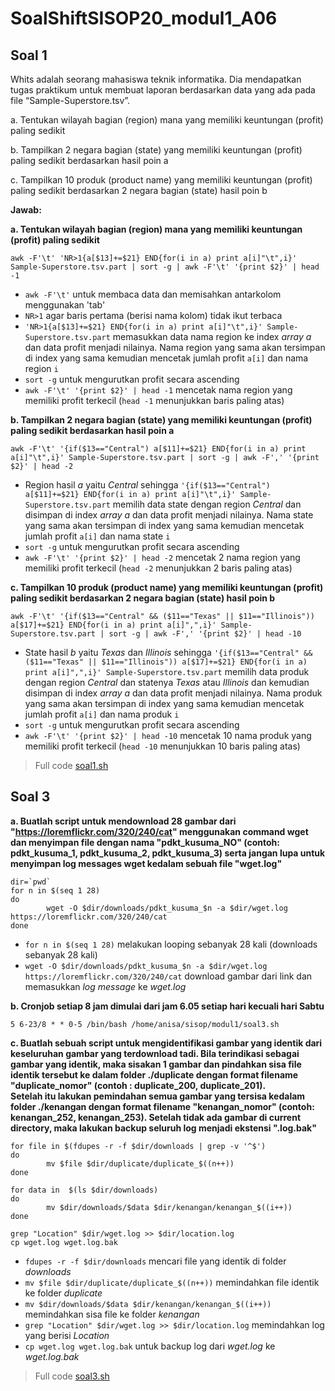 # SoalShiftSISOP20_modul1_A06

## Soal 1
Whits adalah seorang mahasiswa teknik informatika. Dia mendapatkan tugas praktikum untuk membuat laporan berdasarkan data yang ada pada file “Sample-Superstore.tsv”.

a. Tentukan wilayah bagian (region) mana yang memiliki keuntungan (profit) paling sedikit

b. Tampilkan 2 negara bagian (state) yang memiliki keuntungan (profit) paling sedikit berdasarkan hasil poin a

c. Tampilkan 10 produk (product name) yang memiliki keuntungan (profit) paling sedikit berdasarkan 2 negara bagian (state) hasil poin b

**Jawab:** 

**a. Tentukan wilayah bagian (region) mana yang memiliki keuntungan (profit) paling sedikit**

```
awk -F'\t' 'NR>1{a[$13]+=$21} END{for(i in a) print a[i]"\t",i}' Sample-Superstore.tsv.part | sort -g | awk -F'\t' '{print $2}' | head -1
```
 - ``` awk -F'\t' ``` untuk membaca data dan memisahkan antarkolom menggunakan 'tab'
 - ``` NR>1 ``` agar baris pertama (berisi nama kolom) tidak ikut terbaca
 - ``` 'NR>1{a[$13]+=$21} END{for(i in a) print a[i]"\t",i}' Sample-Superstore.tsv.part ``` memasukkan data nama region ke index *array a* dan data profit menjadi nilainya. Nama region yang sama akan tersimpan di index yang sama kemudian mencetak jumlah profit ``` a[i] ``` dan nama region ``` i ```
 - ``` sort -g ``` untuk mengurutkan profit secara ascending
 - ``` awk -F'\t' '{print $2}' | head -1 ``` mencetak nama region yang memiliki profit terkecil (``` head -1 ``` menunjukkan baris paling atas)
 
 **b. Tampilkan 2 negara bagian (state) yang memiliki keuntungan (profit) paling sedikit berdasarkan hasil poin a**
 ```
 awk -F'\t' '{if($13=="Central") a[$11]+=$21} END{for(i in a) print a[i]"\t",i}' Sample-Superstore.tsv.part | sort -g | awk -F',' '{print $2}' | head -2
 ```
 - Region hasil *a* yaitu *Central* sehingga ``` '{if($13=="Central") a[$11]+=$21} END{for(i in a) print a[i]"\t",i}' Sample-Superstore.tsv.part ``` memilih data state dengan region *Central* dan disimpan di index *array a* dan data profit menjadi nilainya. Nama state yang sama akan tersimpan di index yang sama kemudian mencetak jumlah profit ``` a[i] ``` dan nama state ``` i ```
 - ``` sort -g ``` untuk mengurutkan profit secara ascending
 - ``` awk -F'\t' '{print $2}' | head -2 ``` mencetak 2 nama region yang memiliki profit terkecil (``` head -2 ``` menunjukkan 2 baris paling atas)

**c. Tampilkan 10 produk (product name) yang memiliki keuntungan (profit) paling sedikit berdasarkan 2 negara bagian (state) hasil poin b**
```
awk -F'\t' '{if($13=="Central" && ($11=="Texas" || $11=="Illinois")) a[$17]+=$21} END{for(i in a) print a[i]",",i}' Sample-Superstore.tsv.part | sort -g | awk -F',' '{print $2}' | head -10
```
 - State hasil *b* yaitu *Texas* dan *Illinois* sehingga ``` '{if($13=="Central" && ($11=="Texas" || $11=="Illinois")) a[$17]+=$21} END{for(i in a) print a[i]",",i}' Sample-Superstore.tsv.part ``` memilih data produk dengan region *Central* dan statenya *Texas* atau *Illinois* dan kemudian disimpan di index *array a* dan data profit menjadi nilainya. Nama produk yang sama akan tersimpan di index yang sama kemudian mencetak jumlah profit ``` a[i] ``` dan nama produk ``` i ```
 -  ``` sort -g ``` untuk mengurutkan profit secara ascending
 - ``` awk -F'\t' '{print $2}' | head -10 ``` mencetak 10 nama produk yang memiliki profit terkecil (``` head -10 ``` menunjukkan 10 baris paling atas)

> Full code [soal1.sh](https://github.com/redruby1/SoalShiftSISOP20_modul1_A06/blob/master/soal1/soal1.sh)


## Soal 3
**a. Buatlah script untuk mendownload 28 gambar dari "https://loremflickr.com/320/240/cat" menggunakan command wget dan menyimpan file dengan nama "pdkt_kusuma_NO" (contoh: pdkt_kusuma_1, pdkt_kusuma_2, pdkt_kusuma_3) serta jangan lupa untuk menyimpan log messages wget kedalam sebuah file "wget.log"**
```
dir=`pwd`
for n in $(seq 1 28)
do
        wget -O $dir/downloads/pdkt_kusuma_$n -a $dir/wget.log https://loremflickr.com/320/240/cat
done
```

 - ``` for n in $(seq 1 28) ``` melakukan looping sebanyak 28 kali (downloads sebanyak 28 kali)
 - ``` wget -O $dir/downloads/pdkt_kusuma_$n -a $dir/wget.log https://loremflickr.com/320/240/cat ``` download gambar dari link dan memasukkan *log message* ke *wget.log*

**b. Cronjob setiap 8 jam dimulai dari jam 6.05 setiap hari kecuali hari Sabtu**
```
5 6-23/8 * * 0-5 /bin/bash /home/anisa/sisop/modul1/soal3.sh
```
**c. Buatlah sebuah script untuk mengidentifikasi gambar yang identik dari keseluruhan gambar yang terdownload tadi. Bila terindikasi sebagai gambar yang identik, maka sisakan 1 gambar dan pindahkan sisa file identik tersebut ke dalam folder ./duplicate dengan format filename "duplicate_nomor" (contoh : duplicate_200, duplicate_201).              
Setelah itu lakukan pemindahan semua gambar yang tersisa kedalam folder ./kenangan dengan format filename "kenangan_nomor" (contoh: kenangan_252, kenangan_253). Setelah tidak ada gambar di current directory​, maka lakukan backup seluruh log menjadi ekstensi ".log.bak"**
```
for file in $(fdupes -r -f $dir/downloads | grep -v '^$')
do
        mv $file $dir/duplicate/duplicate_$((n++))
done

for data in  $(ls $dir/downloads)
do
        mv $dir/downloads/$data $dir/kenangan/kenangan_$((i++))
done

grep "Location" $dir/wget.log >> $dir/location.log
cp wget.log wget.log.bak
```

 - ``` fdupes -r -f $dir/downloads ``` mencari file yang identik di folder *downloads*
 - ``` mv $file $dir/duplicate/duplicate_$((n++)) ``` memindahkan file identik ke folder *duplicate*
 - ``` mv $dir/downloads/$data $dir/kenangan/kenangan_$((i++)) ``` memindahkan sisa file ke folder *kenangan*
 - ``` grep "Location" $dir/wget.log >> $dir/location.log ``` memindahkan log yang berisi *Location*
 - ``` cp wget.log wget.log.bak ``` untuk backup log dari *wget.log* ke *wget.log.bak*
> Full code [soal3.sh](https://github.com/redruby1/SoalShiftSISOP20_modul1_A06/blob/master/soal3/soal3.sh)





<!--stackedit_data:
eyJoaXN0b3J5IjpbLTQ1NDkxMDgxOF19
-->